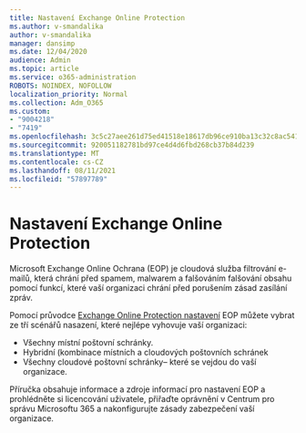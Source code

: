 ```yaml
---
title: Nastavení Exchange Online Protection
ms.author: v-smandalika
author: v-smandalika
manager: dansimp
ms.date: 12/04/2020
audience: Admin
ms.topic: article
ms.service: o365-administration
ROBOTS: NOINDEX, NOFOLLOW
localization_priority: Normal
ms.collection: Adm_O365
ms.custom:
- "9004218"
- "7419"
ms.openlocfilehash: 3c5c27aee261d75ed41518e18617db96ce910ba13c32c8ac541a5ee81522ebea
ms.sourcegitcommit: 920051182781bd97ce4d4d6fbd268cb37b84d239
ms.translationtype: MT
ms.contentlocale: cs-CZ
ms.lasthandoff: 08/11/2021
ms.locfileid: "57897789"
---
```

# <a name="set-up-exchange-online-protection"></a>Nastavení Exchange Online Protection

Microsoft Exchange Online Ochrana (EOP) je cloudová služba filtrování e-mailů, která chrání před spamem, malwarem a falšováním falšování obsahu pomocí funkcí, které vaší organizaci chrání před porušením zásad zasílání zpráv.

Pomocí průvodce [Exchange Online Protection nastavení](https://admin.microsoft.com/adminportal/home?#/modernonboarding/setupexchangeonlineprotection) EOP můžete vybrat ze tří scénářů nasazení, které nejlépe vyhovuje vaší organizaci:

- Všechny místní poštovní schránky.
- Hybridní (kombinace místních a cloudových poštovních schránek
- Všechny cloudové poštovní schránky– které se vejdou do vaší organizace.

Příručka obsahuje informace a zdroje informací pro nastavení EOP a prohlédněte si licencování uživatele, přiřaďte oprávnění v Centrum pro správu Microsoftu 365 a nakonfigurujte zásady zabezpečení vaší organizace.
